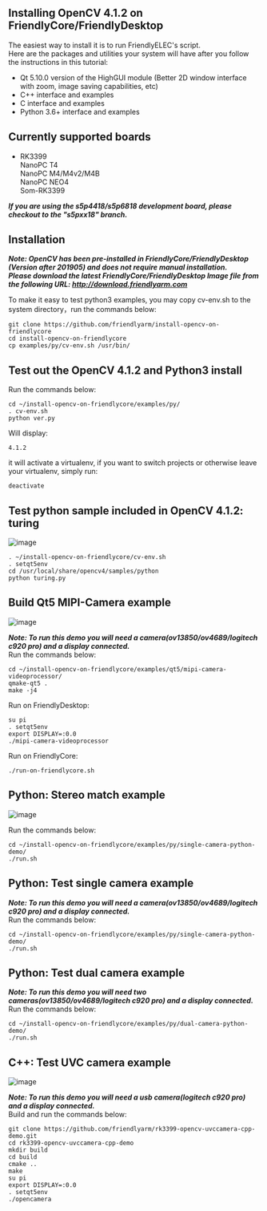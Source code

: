 ## Installing OpenCV 4.1.2 on FriendlyCore/FriendlyDesktop
The easiest way to install it is to run FriendlyELEC's script.  
Here are the packages and utilities your system will have after you follow the instructions in this tutorial:
* Qt 5.10.0 version of the HighGUI module (Better 2D window interface with zoom, image saving capabilities, etc)
* C++ interface and examples
* C interface and examples
* Python 3.6+ interface and examples

## Currently supported boards 
* RK3399  
NanoPC T4  
NanoPC M4/M4v2/M4B  
NanoPC NEO4  
Som-RK3399
  
***If you are using the s5p4418/s5p6818 development board, please checkout to the "s5pxx18" branch.***
  
## Installation 
***Note: OpenCV has been pre-installed in FriendlyCore/FriendlyDesktop (Version after 201905) and does not require manual installation.  
Please download the latest FriendlyCore/FriendlyDesktop Image file from the following URL: http://download.friendlyarm.com***  
  
To make it easy to test python3 examples, you may copy cv-env.sh to the system directory，run the commands below:
```
git clone https://github.com/friendlyarm/install-opencv-on-friendlycore
cd install-opencv-on-friendlycore
cp examples/py/cv-env.sh /usr/bin/
```

## Test out the OpenCV 4.1.2 and Python3 install
Run the commands below:
```
cd ~/install-opencv-on-friendlycore/examples/py/
. cv-env.sh
python ver.py
```
Will display:
```
4.1.2
```
it will activate a virtualenv, if you want to switch projects or otherwise leave your virtualenv, simply run:
```
deactivate 
```

## Test python sample included in OpenCV 4.1.2: turing

![image](https://github.com/friendlyarm/install-opencv-on-friendlycore/raw/master/examples/images/python-turing.png)

```
. ~/install-opencv-on-friendlycore/cv-env.sh
. setqt5env
cd /usr/local/share/opencv4/samples/python
python turing.py
```

## Build Qt5 MIPI-Camera example

![image](https://github.com/friendlyarm/install-opencv-on-friendlycore/raw/rk3399/examples/images/qt5-camera.png)

***Note: To run this demo you will need a camera(ov13850/ov4689/logitech c920 pro) and a display connected.***  
Run the commands below:
```
cd ~/install-opencv-on-friendlycore/examples/qt5/mipi-camera-videoprocessor/
qmake-qt5 .
make -j4
```
Run on FriendlyDesktop:
```
su pi
. setqt5env
export DISPLAY=:0.0
./mipi-camera-videoprocessor
```
Run on FriendlyCore:
```
./run-on-friendlycore.sh
```
## Python: Stereo match example

![image](https://github.com/friendlyarm/install-opencv-on-friendlycore/raw/rk3399/examples/images/python-stereo-match.png)

Run the commands below:
```
cd ~/install-opencv-on-friendlycore/examples/py/single-camera-python-demo/
./run.sh
```

## Python: Test single camera example
***Note: To run this demo you will need a camera(ov13850/ov4689/logitech c920 pro) and a display connected.***  
Run the commands below:
```
cd ~/install-opencv-on-friendlycore/examples/py/single-camera-python-demo/
./run.sh
```

## Python: Test dual camera example
***Note: To run this demo you will need two cameras(ov13850/ov4689/logitech c920 pro) and a display connected.***  
Run the commands below:
```
cd ~/install-opencv-on-friendlycore/examples/py/dual-camera-python-demo/
./run.sh
```

## C++: Test UVC camera example

![image](https://github.com/friendlyarm/install-opencv-on-friendlycore/raw/rk3399/examples/images/cpp-opencamera.png)

***Note: To run this demo you will need a usb camera(logitech c920 pro) and a display connected.***  
Build and run the commands below:
```
git clone https://github.com/friendlyarm/rk3399-opencv-uvccamera-cpp-demo.git
cd rk3399-opencv-uvccamera-cpp-demo
mkdir build
cd build
cmake ..
make
su pi
export DISPLAY=:0.0
. setqt5env
./opencamera
```


